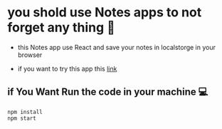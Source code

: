 # you shold use Notes apps to not forget any thing 📒
- this Notes app use React and save your notes in localstorge in your browser

- if you want to try this app this <a href="https://amirosagan.github.io/NotesApp-React/" >link</a> 


## if You Want Run the code in your machine 💻

```
npm install
npm start
```
